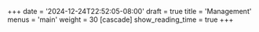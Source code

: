 +++
date = '2024-12-24T22:52:05-08:00'
draft = true
title = 'Management'
menus = 'main'
weight = 30
[cascade]
  show_reading_time = true
+++
